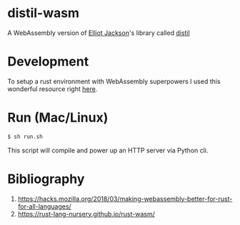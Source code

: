 # distil-wasm
A WebAssembly version of [Elliot Jackson](https://github.com/elliotekj)'s library called [distil](https://github.com/elliotekj/distil)

# Development


To setup a rust environment with WebAssembly superpowers I used this wonderful resource right [here](https://rust-lang-nursery.github.io/rust-wasm/setup.html).

# Run (Mac/Linux)

```bash
$ sh run.sh
```

This script will compile and power up an HTTP server via Python cli.

# Bibliography
1. https://hacks.mozilla.org/2018/03/making-webassembly-better-for-rust-for-all-languages/
2. https://rust-lang-nursery.github.io/rust-wasm/
